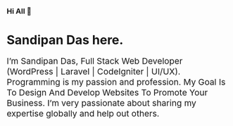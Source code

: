 ### Hi All 👋
<h1>Sandipan Das here.</h1>
<p style="font-size:1.2rem">I’m Sandipan Das, Full Stack Web Developer (WordPress | Laravel | CodeIgniter | UI/UX). Programming is my passion and profession. My Goal Is To​ Design And Develop Websites To Promote Your Business.  I’m very passionate about sharing my expertise globally and help out others.</p>




<!--
**sandidas/sandidas** is a ✨ _special_ ✨ repository because its `README.md` (this file) appears on your GitHub profile.

Here are some ideas to get you started:

- 🔭 I’m currently working on ...
- 🌱 I’m currently learning ...
- 👯 I’m looking to collaborate on ...
- 🤔 I’m looking for help with ...
- 💬 Ask me about ...
- 📫 How to reach me: ...
- 😄 Pronouns: ...
- ⚡ Fun fact: ...
-->
